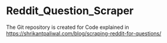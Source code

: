 # Reddit_Question_Scraper
The Git repository is created for Code explained in https://shrikantpaliwal.com/blog/scraping-reddit-for-questions/
